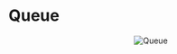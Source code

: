 # Queue

<p align="center">
<img src="https://github.com/Vinaypatil-Ev/vinEv_DataStructure/blob/master/Documents/img/queue.png" alt="Queue">
</p>

